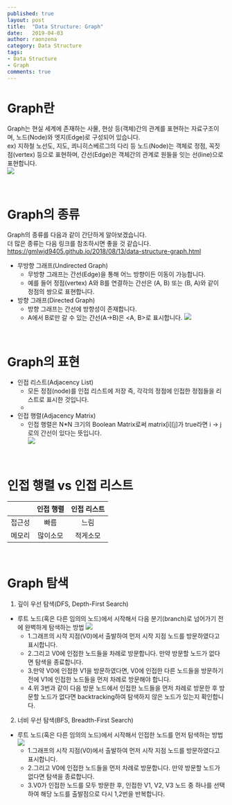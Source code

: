 ```yaml
---
published: true
layout: post
title:  "Data Structure: Graph"
date:   2019-04-03
author: raonzena 
category: Data Structure
tags:
- Data Structure
- Graph
comments: true
---
```


# Graph란 #
Graph는 현실 세계에 존재하는 사물, 현상 등(객체)간의 관계를 표현하는 자료구조이며, 노드(Node)와 엣지(Edge)로 구성되어 있습니다.  
ex) 지하철 노선도, 지도, 쾨니히스베르그의 다리 등
노드(Node)는 객체로 정점, 꼭짓점(vertex) 등으로 표현하며, 간선(Edge)은 객체간의 관계로 원들을 잇는 선(line)으로 표현합니다.  
![](https://raonzena.github.io/images/graph_1.jpg)

<br/>

# Graph의 종류 #
Graph의 종류를 다음과 같이 간단하게 알아보겠습니다.  
더 많은 종류는 다음 링크를 참조하시면 좋을 것 같습니다.  
<https://gmlwjd9405.github.io/2018/08/13/data-structure-graph.html>
- 무방향 그래프(Undirected Graph)  
  - 무방향 그래프는 간선(Edge)을 통해 어느 방향이든 이동이 가능합니다.
  - 예를 들어 정점(vertex) A와 B를 연결하는 간선은 (A, B) 또는 (B, A)와 같이 정점의 쌍으로 표현합니다. 
- 방향 그래프(Directed Graph)
  - 방향 그래프는 간선에 방향성이 존재합니다.
  - A에서 B로만 갈 수 있는 간선(A->B)은 <A, B>로 표시합니다.
![](https://raonzena.github.io/images/graph_2.jpg)

<br/>

# Graph의 표현 #
- 인접 리스트(Adjacency List)
  - 모든 정점(node)를 인접 리스트에 저장 즉, 각각의 정점에 인접한 정점들을 리스트로 표시한 것입니다.
  - 
- 인접 행렬(Adjacency Matrix)
  - 인접 행렬은 N*N 크기의 Boolean Matrix로써 matrix[i][j]가 true라면 i -> j로의 간선이 있다는 뜻입니다.  
![](https://mblogthumb-phinf.pstatic.net/20160604_182/kbs4674_1465039455444jGHTf_PNG/%BA%CE%BA%D01.png?type=w2)

<br/>

# 인접 행렬 vs 인접 리스트 #

|    |인접 행렬|인접 리스트|
|----|:-----:|:------:|
|접근성|  빠름  |  느림   |
|메모리|많이소모 | 적게소모 |

<br/>

# Graph 탐색 #
1) 깊이 우선 탐색(DFS, Depth-First Search)
- 루트 노드(혹은 다른 임의의 노드)에서 시작해서 다음 분기(branch)로 넘어가기 전에 완벽하게 탐색하는 방법
![](https://raonzena.github.io/images/graph_3.jpg)
  - 1.그래프의 시작 지점(V0)에서 출발하여 먼저 시작 지점 노드를 방문하였다고 표시합니다. 
  - 2.그리고 V0에 인접한 노드들을 차례로 방문합니다. 만약 방문할 노드가 없다면 탐색을 종료합니다.
  - 3.만약 V0에 인접한 V1을 방문하였다면, V0에 인접한 다른 노드들을 방문하기 전에 V1에 인접한 노드들을 먼저 차례로 방문해야 합니다.
  - 4.위 3번과 같이 다음 방문 노드에서 인접한 노드들을 먼저 차례로 방문한 후 방문할 노드가 없다면 backtracking하여 탐색하지 않은 노드가 있는지 확인합니다.

2) 너비 우선 탐색(BFS, Breadth-First Search)
- 루트 노드(혹은 다른 임의의 노드)에서 시작해서 인접한 노드를 먼저 탐색하는 방법
![](https://raonzena.github.io/images/graph_3.jpg)
  - 1.그래프의 시작 지점(V0)에서 출발하여 먼저 시작 지점 노드를 방문하였다고 표시합니다.
  - 2.그리고 V0에 인접한 노드들을 먼저 차례로 방문합니다. 만약 방문할 노드가 없다면 탐색을 종료합니다.
  - 3.V0가 인접한 노드를 모두 방문한 후, 인접한 V1, V2, V3 노드 중 하나를 선택하여 해당 노드를 출발점으로 다시 1,2번을 반복합니다.
